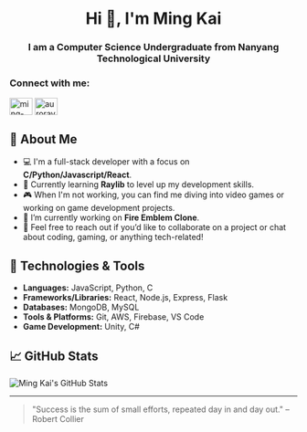 <h1 align="center">Hi 👋, I'm Ming Kai</h1>
<h3 align="center">I am a Computer Science Undergraduate from Nanyang Technological University</h3>

<h3 align="left">Connect with me:</h3>
<p align="left">
<a href="https://linkedin.com/in/ming-kai-gay-2306aa163/" target="blank"><img align="center" src="https://raw.githubusercontent.com/rahuldkjain/github-profile-readme-generator/master/src/images/icons/Social/linked-in-alt.svg" alt="ming-kai-gay-2306aa163/" height="30" width="40" /></a>
<a href="https://www.leetcode.com/auroravane" target="blank"><img align="center" src="https://raw.githubusercontent.com/rahuldkjain/github-profile-readme-generator/master/src/images/icons/Social/leet-code.svg" alt="auroravane" height="30" width="40" /></a>
</p>

## 🚀 About Me

- 💻 I'm a full-stack developer with a focus on **C/Python/Javascript/React**.
- 🌱 Currently learning **Raylib** to level up my development skills.
- 🎮 When I'm not working, you can find me diving into video games or working on game development projects.
- 🔭 I’m currently working on **Fire Emblem Clone**.
- 💬 Feel free to reach out if you’d like to collaborate on a project or chat about coding, gaming, or anything tech-related!

## 🔧 Technologies & Tools

- **Languages:** JavaScript, Python, C
- **Frameworks/Libraries:** React, Node.js, Express, Flask
- **Databases:** MongoDB, MySQL
- **Tools & Platforms:** Git, AWS, Firebase, VS Code
- **Game Development:** Unity, C#

## 📈 GitHub Stats

![Ming Kai's GitHub Stats](https://github-readme-stats.vercel.app/api?username=yourgithubusername&show_icons=true&hide_title=true&count_private=true&hide=prs&theme=radical)

---

> "Success is the sum of small efforts, repeated day in and day out." – Robert Collier
